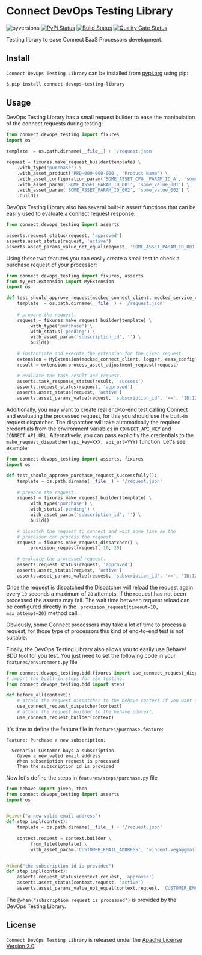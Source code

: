# Connect DevOps Testing Library

![pyversions](https://img.shields.io/pypi/pyversions/connect-devops-testing-library.svg) [![PyPi Status](https://img.shields.io/pypi/v/connect-devops-testing-library.svg)](https://pypi.org/project/connect-devops-testing-library/) [![Build Status](https://github.com/cloudblue/connect-devops-testing-library/actions/workflows/test.yml/badge.svg)](https://github.com/cloudblue/connect-devops-testing-library/actions/workflows/test.yml) [![Quality Gate Status](https://sonarcloud.io/api/project_badges/measure?project=connect-devops-testing-library&metric=alert_status)](https://sonarcloud.io/dashboard?id=connect-devops-testing-library)

Testing library to ease Connect EaaS Processors development.

## Install

`Connect DevOps Testing Library` can be installed from [pypi.org](https://pypi.org/project/connect-devops-testing-library/) using pip:

```bash
$ pip install connect-devops-testing-library
```

## Usage

DevOps Testing Library has a small request builder to ease the manipulation of the connect requests during testing:

````python
from connect.devops_testing import fixures
import os

template  = os.path.dirname(__file__) + '/request.json'

request = fixures.make_request_builder(template) \
    .with_type('purchase') \
    .with_asset_product('PRD-000-000-000', 'Product Name') \
    .with_asset_configuration_param('SOME_ASSET_CFG__PARAM_ID_A', 'some_cfg_value_a') \
    .with_asset_param('SOME_ASSET_PARAM_ID_001', 'some_value_001') \
    .with_asset_param('SOME_ASSET_PARAM_ID_002', 'some_value_002') \
    .build()
````

DevOps Testing Library also has several built-in assert functions that can be easily used to evaluate a connect request 
response:

```python
from connect.devops_testing import asserts

asserts.request_status(request, 'approved')
asserts.asset_status(request, 'active')
asserts.asset_params_value_not_equal(request, 'SOME_ASSET_PARAM_ID_001', 'some_expected_value')
```

Using these two features you can easily create a small test to check a purchase request of your processor:

```python
from connect.devops_testing import fixures, asserts
from my_ext.extension import MyExtension
import os

def test_should_approve_request(mocked_connect_client, mocked_service_client, logger, eaas_config):
    template  = os.path.dirname(__file__) + '/request.json'
    
    # prepare the request.
    request = fixures.make_request_builder(template) \
        .with_type('purchase') \
        .with_status('pending') \
        .with_asset_param('subscription_id', '') \
        .build()

    # instantiate and execute the extension for the given request.
    extension = MyExtension(mocked_connect_client, logger, eaas_config)
    result = extension.process_asset_adjustment_request(request)

    # evaluate the task result and request.
    asserts.task_response_status(result, 'success')
    asserts.request_status(request, 'approved')
    asserts.asset_status(request, 'active')
    asserts.asset_params_value(request, 'subscription_id', '==', 'ID:123456789')
```

Additionally, you may want to create real end-to-end test calling Connect and evaluating the processed request, for this
you should use the built-in request dispatcher. The dispatcher will take automatically the required credentials from the
environment variables in `CONNECT_API_KEY` and `CONNECT_API_URL`. Alternatively, you can pass explicitly the credentials 
to the `make_request_dispatcher(api_key=XXX, api_url=YYY)` function. Let's see example:

```python
from connect.devops_testing import asserts, fixures
import os

def test_should_approve_purchase_request_successfully():
    template = os.path.dirname(__file__) + '/request.json'
    
    # prepare the request.
    request = fixures.make_request_builder(template) \
        .with_type('purchase') \
        .with_status('pending') \
        .with_asset_param('subscription_id', '') \
        .build()

    # dispatch the request to connect and wait some time so the 
    # processor can process the request.
    request = fixures.make_request_dispatcher() \
        .provision_request(request, 10, 20)

    # evaluate the processed request.
    asserts.request_status(request, 'approved')
    asserts.asset_status(request, 'active')
    asserts.asset_params_value(request, 'subscription_id', '==', 'ID:123456789')
```

Once the request is dispatched the Dispatcher will reload the request again every `10` seconds a maximum of `20` 
attempts. If the request has not been processed the asserts may fail. The wait time between request reload can be 
configured directly in the `.provision_request(timeout=10, max_attempt=20)` method call.

Obviously, some Connect processors may take a lot of time to process a request, for those type of processors this kind
of end-to-end test is not suitable.

Finally, the DevOps Testing Library also allows you to easily use Behave! BDD tool for you test. You just need to set 
the following code in your `features/environment.py` file

```python
from connect.devops_testing.bdd.fixures import use_connect_request_dispatcher, use_connect_request_builder
# import the built-in steps for e2e testing. 
from connect.devops_testing.bdd import steps

def before_all(context):
    # attach the request dispatcher to the behave context if you want do e2e test.
    use_connect_request_dispatcher(context)
    # attach the request builder to the behave context.
    use_connect_request_builder(context)
```

It's time to define the feature file in `features/purchase.feature`:

```gherkin
Feature: Purchase a new subscription.

  Scenario: Customer buys a subscription.
    Given a new valid email address
    When subscription request is processed
    Then the subscription id is provided
```

Now let's define the steps in `features/steps/purchase.py` file

```python
from behave import given, then
from connect.devops_testing import asserts
import os


@given("a new valid email address")
def step_impl(context):
    template = os.path.dirname(__file__) + '/request.json'
    
    context.request = context.builder \
        .from_file(template) \
        .with_asset_param('CUSTOMER_EMAIL_ADDRESS', 'vincent.vega@gmail.com')


@then("the subscription id is provided")
def step_impl(context):
    asserts.request_status(context.request, 'approved')
    asserts.asset_status(context.request, 'active')
    asserts.asset_params_value_not_equal(context.request, 'CUSTOMER_EMAIL_ADDRESS', '')
```

The `@when("subscription request is processed")` is provided by the DevOps Testing Library.

## License

`Connect DevOps Testing Library` is released under the [Apache License Version 2.0](https://www.apache.org/licenses/LICENSE-2.0).